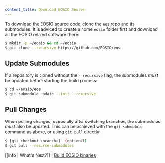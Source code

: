 ```yaml
---
content_title: Download EOSIO Source
---
```


To download the EOSIO source code, clone the `eos` repo and its submodules. It is adviced to create a home `eosio` folder first and download all the EOSIO related software there:

```sh
$ mkdir -p ~/eosio && cd ~/eosio
$ git clone --recursive https://github.com/EOSIO/eos
```

## Update Submodules

If a repository is cloned without the `--recursive` flag, the submodules *must* be updated before starting the build process:

```sh
$ cd ~/eosio/eos
$ git submodule update --init --recursive
```

## Pull Changes

When pulling changes, especially after switching branches, the submodules *must* also be updated. This can be achieved with the `git submodule` command as above, or using `git pull` directly:

```sh
$ [git checkout <branch>]  (optional)
$ git pull --recurse-submodules
```

[[info | What's Next?]]
| [Build EOSIO binaries](02_build-eosio-binaries.md)
